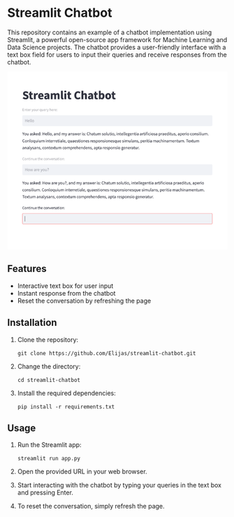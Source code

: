 # Streamlit Chatbot

This repository contains an example of a chatbot implementation using Streamlit, a powerful open-source app framework for Machine Learning and Data Science projects. The chatbot provides a user-friendly interface with a text box field for users to input their queries and receive responses from the chatbot.

![Demonstration](docs/demo.png)

## Features

- Interactive text box for user input
- Instant response from the chatbot
- Reset the conversation by refreshing the page

## Installation

1. Clone the repository:

   ```
   git clone https://github.com/Elijas/streamlit-chatbot.git
   ```

2. Change the directory:

   ```
   cd streamlit-chatbot
   ```

3. Install the required dependencies:

   ```
   pip install -r requirements.txt
   ```

## Usage

1. Run the Streamlit app:

   ```
   streamlit run app.py
   ```

2. Open the provided URL in your web browser.

3. Start interacting with the chatbot by typing your queries in the text box and pressing Enter.

4. To reset the conversation, simply refresh the page.